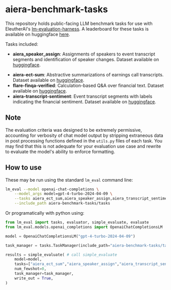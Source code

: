 # aiera-benchmark-tasks
This repository holds public-facing LLM benchmark tasks for use with EleutherAI's [lm-evaluation-harness](https://github.com/EleutherAI/lm-evaluation-harness). A leaderboard for these tasks is available on huggingface [here](https://huggingface.co/spaces/Aiera/aiera-finance-leaderboard).

Tasks included:
- **aiera_speaker_assign**: Assignments of speakers to event transcript segments and identification of speaker changes. Dataset available on [huggingface](https://huggingface.co/datasets/Aiera/aiera-speaker-assign).
* **aiera-ect-sum**: Abstractive summarizations of earnings call transcripts. Dataset available on [huggingface](https://huggingface.co/datasets/Aiera/aiera-ect-sum).
* **flare-finqa-verified**: Calculation-based Q&A over financial text. Dataset available on [huggingface](https://huggingface.co/datasets/Aiera/flare-finqa-verified).
* **aiera-transcript-sentiment**: Event transcript segments with labels indicating the financial sentiment. Dataset available on [huggingface](https://huggingface.co/datasets/Aiera/aiera-transcript-sentiment).

## Note

The evaluation criteria was designed to be extremely permissive, accounting for verbosity of chat model output by stripping extraneous data in post processing functions defined in the `utils.py` files of each task. You may find that this is not adequate for your evaluation use case and rewrite to evaluate the model's ability to enforce formatting.

## How to use

These may be run using the standard `lm_eval` command line:

```bash
lm_eval --model openai-chat-completions \
    --model_args model=gpt-4-turbo-2024-04-09 \
    --tasks aiera_ect_sum,aiera_speaker_assign,aiera_transcript_sentiment,flare_finqa_verified \
    --include_path aiera-benchmark-tasks/tasks
```

Or programatically with python using:
```python
from lm_eval import tasks, evaluator, simple_evaluate, evaluate
from lm_eval.models.openai_completions import OpenaiChatCompletionsLM

model = OpenaiChatCompletionsLM("gpt-4-turbo-2024-04-09")

task_manager = tasks.TaskManager(include_path="aiera-benchmark-tasks/tasks")

results = simple_evaluate( # call simple_evaluate
    model=model,
    tasks=["aiera_ect_sum","aiera_speaker_assign","aiera_transcript_sentiment","flare_finqa_verified"],
    num_fewshot=0,
    task_manager=task_manager,
    write_out = True,
)
```
